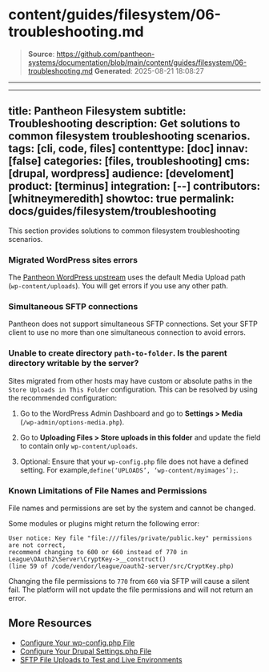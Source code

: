 # content/guides/filesystem/06-troubleshooting.md

> **Source**: https://github.com/pantheon-systems/documentation/blob/main/content/guides/filesystem/06-troubleshooting.md
> **Generated**: 2025-08-21 18:08:27

---

---
title: Pantheon Filesystem
subtitle: Troubleshooting
description: Get solutions to common filesystem troubleshooting scenarios.
tags: [cli, code, files]
contenttype: [doc]
innav: [false]
categories: [files, troubleshooting]
cms: [drupal, wordpress]
audience: [develoment]
product: [terminus]
integration: [--]
contributors: [whitneymeredith]
showtoc: true
permalink: docs/guides/filesystem/troubleshooting
---

This section provides solutions to common filesystem troubleshooting scenarios.


### Migrated WordPress sites errors

The [Pantheon WordPress upstream](https://github.com/pantheon-systems/WordPress) uses the default Media Upload path (`wp-content/uploads`). You will get errors if you use any other path.

### Simultaneous SFTP connections

Pantheon does not support simultaneous SFTP connections. Set your SFTP client to use no more than one simultaneous connection to avoid errors.

### Unable to create directory `path-to-folder`. Is the parent directory writable by the server?

Sites migrated from other hosts may have custom or absolute paths in the `Store Uploads in This Folder` configuration. This can be resolved by using the recommended configuration:

1. Go to the WordPress Admin Dashboard and go to **Settings > Media** (`/wp-admin/options-media.php`).

1. Go to **Uploading Files > Store uploads in this folder** and update the field to contain only `wp-content/uploads`.

1. Optional: Ensure that your `wp-config.php` file does not have a defined setting. For example,`define(‘UPLOADS’, ‘wp-content/myimages’);`.

### Known Limitations of File Names and Permissions

File names and permissions are set by the system and cannot be changed.

Some modules or plugins might return the following error:

```none
User notice: Key file "file:///files/private/public.key" permissions are not correct,
recommend changing to 600 or 660 instead of 770 in League\OAuth2\Server\CryptKey->__construct()
(line 59 of /code/vendor/league/oauth2-server/src/CryptKey.php)
```

Changing the file permissions to `770` from `660` via SFTP will cause a silent fail. The platform will not update the file permissions and will not return an error.

## More Resources

- [Configure Your wp-config.php File](/guides/php/wp-config-php)
- [Configure Your Drupal Settings.php File](/guides/php/settings-php)
- [SFTP File Uploads to Test and Live Environments](/guides/sftp/sftp-connection-info)